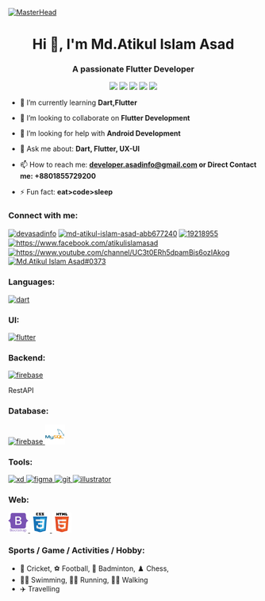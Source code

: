 [![MasterHead](https://images.prismic.io/impactio-blog/2575689d-8dfe-4d7c-b6a7-f33b170231b8_What+Does+a+Dart+and+Flutter+Developer+Do.png?auto=compress,format)](https://dev-devasadinfo.pantheonsite.io/)
<h1 align="center">Hi 👋, I'm Md.Atikul Islam Asad</h1>
<h3 align="center">A passionate Flutter Developer</h3>

<div align="center">
 <a  href="https://www.linkedin.com/in/devasadinfo/"  target="_blank"><img  src="https://img.shields.io/badge/-CONNECT-%230077B5?style=for-the-badge&logo=linkedin&logoColor=white"  target="_blank"></a>
   <a  href="https://twitter.com/devasadinfo#"  target="_blank"><img  src="https://img.shields.io/badge/twitter-00acee?style=for-the-badge&logo=twitter&logoColor=white"  target="_blank"></a>
   <a  href="https://discord.com/channels/984513968750071868/984513971182784554#"  target="_blank"><img  src="https://img.shields.io/badge/Discord-7289DA?style=for-the-badge&logo=discord&logoColor=white"  target="_blank"></a> 
  <a  href = "developer.asadinfo@gmail.com"><img  src="https://img.shields.io/badge/-Gmail-%23333?style=for-the-badge&logo=gmail&logoColor=white"  target="_blank"></a>
<a  href="https://www.youtube.com/channel/UC3t0ERh5dpamBis6ozIAkog/featured"  target="_blank"><img  src="https://img.shields.io/badge/YouTube-FF0000?style=for-the-badge&logo=youtube&logoColor=white"  target="_blank"></a>

</div>

- 🌱 I’m currently learning **Dart,Flutter**

- 👯 I’m looking to collaborate on **Flutter Development**

- 🤝 I’m looking for help with **Android Development**

- 💬 Ask me about: **Dart, Flutter, UX-UI**

- 📫 How to reach me: **developer.asadinfo@gmail.com or Direct Contact me: +8801855729200**

- ⚡ Fun fact: **eat>code>sleep**

<h3 align="left">Connect with me:</h3>
<p align="left">
<a href="https://twitter.com/devasadinfo" target="blank"><img align="center" src="https://raw.githubusercontent.com/rahuldkjain/github-profile-readme-generator/master/src/images/icons/Social/twitter.svg" alt="devasadinfo" height="30" width="40" /></a>
<a href="https://linkedin.com/in/md-atikul-islam-asad-abb677240" target="blank"><img align="center" src="https://raw.githubusercontent.com/rahuldkjain/github-profile-readme-generator/master/src/images/icons/Social/linked-in-alt.svg" alt="md-atikul-islam-asad-abb677240" height="30" width="40" /></a>
<a href="https://stackoverflow.com/users/19218955" target="blank"><img align="center" src="https://raw.githubusercontent.com/rahuldkjain/github-profile-readme-generator/master/src/images/icons/Social/stack-overflow.svg" alt="19218955" height="30" width="40" /></a>
<a href="https://www.facebook.com/flutterhub365/?ref=pages_you_manage" target="blank"><img align="center" src="https://raw.githubusercontent.com/rahuldkjain/github-profile-readme-generator/master/src/images/icons/Social/facebook.svg" alt="https://www.facebook.com/atikulislamasad" height="30" width="40" /></a>
<a href="https://www.youtube.com/channel/UC3t0ERh5dpamBis6ozIAkog" target="blank"><img align="center" src="https://raw.githubusercontent.com/rahuldkjain/github-profile-readme-generator/master/src/images/icons/Social/youtube.svg" alt="https://www.youtube.com/channel/UC3t0ERh5dpamBis6ozIAkog" height="30" width="40" /></a>
<a href="Md.Atikul Islam Asad#0373" target="blank"><img align="center" src="https://raw.githubusercontent.com/rahuldkjain/github-profile-readme-generator/master/src/images/icons/Social/discord.svg" alt="Md.Atikul Islam Asad#0373" height="30" width="40" /></a>
</p>


<h3 align="left">Languages:</h3>
<a href="https://dart.dev" target="_blank" rel="noreferrer"> <img src="https://www.vectorlogo.zone/logos/dartlang/dartlang-icon.svg" alt="dart" width="40" height="40"/> </a>

<h3 align="left">UI:</h3>
  <a href="https://flutter.dev" target="_blank" rel="noreferrer"> <img src="https://www.vectorlogo.zone/logos/flutterio/flutterio-icon.svg" alt="flutter" width="40" height="40"/> </a>
<h3 align="left">Backend:</h3>
<a href="https://firebase.google.com/" target="_blank" rel="noreferrer"> <img src="https://www.vectorlogo.zone/logos/firebase/firebase-icon.svg" alt="firebase" width="40" height="40"/> </a> <p>RestAPI</p>
<h3 align="left">Database:</h3>
<a href="https://firebase.google.com/" target="_blank" rel="noreferrer"> <img src="https://www.vectorlogo.zone/logos/firebase/firebase-icon.svg" alt="firebase" width="40" height="40"/> </a> <a href="https://www.mysql.com/" target="_blank" rel="noreferrer"> <img src="https://raw.githubusercontent.com/devicons/devicon/master/icons/mysql/mysql-original-wordmark.svg" alt="mysql" width="40" height="40"/> </a> 

<h3 align="left">Tools:</h3>
<a href="https://www.adobe.com/products/xd.html" target="_blank" rel="noreferrer"> <img src="https://cdn.worldvectorlogo.com/logos/adobe-xd.svg" alt="xd" width="40" height="40"/> </a> 
<a href="https://www.figma.com/" target="_blank" rel="noreferrer"> <img src="https://www.vectorlogo.zone/logos/figma/figma-icon.svg" alt="figma" width="40" height="40"/> </a> <a href="https://git-scm.com/" target="_blank" rel="noreferrer"> <img src="https://www.vectorlogo.zone/logos/git-scm/git-scm-icon.svg" alt="git" width="40" height="40"/> </a> <a href="https://www.adobe.com/in/products/illustrator.html" target="_blank" rel="noreferrer"> <img src="https://www.vectorlogo.zone/logos/adobe_illustrator/adobe_illustrator-icon.svg" alt="illustrator" width="40" height="40"/> </a>


<h3 align="left">Web:</h3>
<a href="https://getbootstrap.com" target="_blank" rel="noreferrer"> <img src="https://raw.githubusercontent.com/devicons/devicon/master/icons/bootstrap/bootstrap-plain-wordmark.svg" alt="bootstrap" width="40" height="40"/> </a> <a href="https://www.w3schools.com/css/" target="_blank" rel="noreferrer"> <img src="https://raw.githubusercontent.com/devicons/devicon/master/icons/css3/css3-original-wordmark.svg" alt="css3" width="40" height="40"/> </a> <a href="https://www.w3.org/html/" target="_blank" rel="noreferrer"> <img src="https://raw.githubusercontent.com/devicons/devicon/master/icons/html5/html5-original-wordmark.svg" alt="html5" width="40" height="40"/> </a>

<h3 align="left">Sports / Game / Activities / Hobby:</h3>
<ul>
  <li>🏏 Cricket, ⚽ Football, 🏸 Badminton, ♟️ Chess,</li>
  <li>🏊‍♂️ Swimming, 🏃‍♂️ Running, 🚶‍♂️ Walking</li>
  <li>✈️ Travelling</li>
</ul>

          
